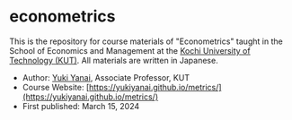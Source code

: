 # econometrics

This is the repository for course materials of "Econometrics" taught in the School of Economics and Management at the [Kochi University of Technology (KUT)](https://www.kochi-tech.ac.jp/english/index.html). All materials are written in Japanese.

- Author: [Yuki Yanai](https://yukiyanai.github.io), Associate Professor, KUT
- Course Website: [https://yukiyanai.github.io/metrics/](https://yukiyanai.github.io/metrics/)
- First published: March 15, 2024
